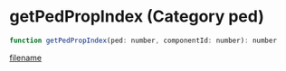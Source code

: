 # getPedPropIndex (Category ped)

```js
function getPedPropIndex(ped: number, componentId: number): number
```

[filename](getPedPropIndex_m.md ':include')